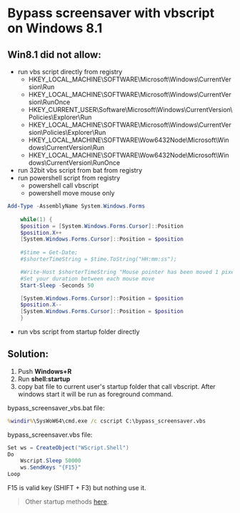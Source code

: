 # Bypass screensaver with vbscript on Windows 8.1

## Win8.1 did not allow:
- run vbs script directly from registry
	- HKEY_LOCAL_MACHINE\SOFTWARE\Microsoft\Windows\CurrentVersion\Run
	- HKEY_LOCAL_MACHINE\SOFTWARE\Microsoft\Windows\CurrentVersion\RunOnce
	- HKEY_CURRENT_USER\Software\Microsoft\Windows\CurrentVersion\Policies\Explorer\Run
	- HKEY_LOCAL_MACHINE\SOFTWARE\Microsoft\Windows\CurrentVersion\Policies\Explorer\Run
	- HKEY_LOCAL_MACHINE\SOFTWARE\Wow6432Node\Microsoft\Windows\CurrentVersion\Run
	- HKEY_LOCAL_MACHINE\SOFTWARE\Wow6432Node\Microsoft\Windows\CurrentVersion\RunOnce
- run 32bit vbs script from bat from registry
- run powershell script from registry
	- powershell call vbscript
	- powershell move mouse only
	
```ps1
Add-Type -AssemblyName System.Windows.Forms 
 
    while(1) {  
    $position = [System.Windows.Forms.Cursor]::Position  
    $position.X++  	
	[System.Windows.Forms.Cursor]::Position = $position  
	
    #$time = Get-Date;  
    #$shorterTimeString = $time.ToString("HH:mm:ss");  

    #Write-Host $shorterTimeString "Mouse pointer has been moved 1 pixel to the right"  
    #Set your duration between each mouse move
    Start-Sleep -Seconds 50

	[System.Windows.Forms.Cursor]::Position = $position  
    $position.X--  
    [System.Windows.Forms.Cursor]::Position = $position  
    }  
```

- run vbs script from startup folder directly


## Solution:
1. Push **Windows+R**
2. Run **shell:startup**
3. copy bat file to current user's startup folder that call vbscript. After windows start it will be run as foreground command.

bypass_screensaver_vbs.bat file:

```bat
%windir%\SysWoW64\cmd.exe /c cscript C:\bypass_screensaver.vbs
```

bypass_screensaver.vbs file:

```csharp
Set ws = CreateObject("WScript.Shell") 
Do 
    Wscript.Sleep 50000 
    ws.SendKeys "{F15}" 
Loop
```

F15 is valid key (SHIFT + F3) but nothing use it.

> Other startup methods [here](https://www.eightforums.com/tutorials/5180-startup-items-manage-windows-8-a.html).